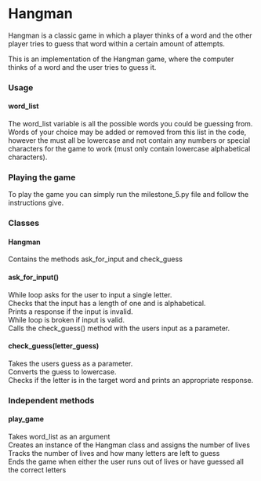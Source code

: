 # Hangman
Hangman is a classic game in which a player thinks of a word and the other player tries to guess that word within a certain amount of attempts.

This is an implementation of the Hangman game, where the computer thinks of a word and the user tries to guess it. 

### Usage
#### word_list
The word_list variable is all the possible words you could be guessing from. Words of your choice may be added or removed from this list in the code, however the must all be lowercase and not contain any numbers or special characters for the game to work (must only contain lowercase alphabetical characters).

### Playing the game
To play the game you can simply run the milestone_5.py file and follow the instructions give.


### Classes
#### Hangman

Contains the methods ask_for_input and check_guess

#### ask_for_input()
While loop asks for the user to input a single letter. <br>
Checks that the input has a length of one and is alphabetical.  <br>
Prints a response if the input is invalid.  <br>
While loop is broken if input is valid.  <br>
Calls the check_guess() method with the users input as a parameter.  <br>

#### check_guess(letter_guess)
Takes the users guess as a parameter. <br>
Converts the guess to lowercase. <br>
Checks if the letter is in the target word and prints an appropriate response. <br>

### Independent methods
#### play_game
Takes word_list as an argument <br>
Creates an instance of the Hangman class and assigns the number of lives <br>
Tracks the number of lives and how many letters are left to guess <br>
Ends the game when either the user runs out of lives or have guessed all the correct letters
